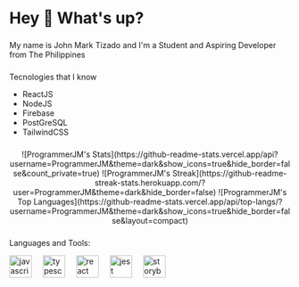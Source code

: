 <h1 align="left">Hey 👋 What's up?</h1>

###

<p align="left">My name is John Mark Tizado and I'm a Student and Aspiring Developer from The Philippines</p>

###
Tecnologies that I know
* ReactJS
* NodeJS
* Firebase
* PostGreSQL
* TailwindCSS

###

<div align="center">
![ProgrammerJM's Stats](https://github-readme-stats.vercel.app/api?username=ProgrammerJM&theme=dark&show_icons=true&hide_border=false&count_private=true)
![ProgrammerJM's Streak](https://github-readme-streak-stats.herokuapp.com/?user=ProgrammerJM&theme=dark&hide_border=false)
![ProgrammerJM's Top Languages](https://github-readme-stats.vercel.app/api/top-langs/?username=ProgrammerJM&theme=dark&show_icons=true&hide_border=false&layout=compact)
</div>

###

###
Languages and Tools:
<div align="left">
  <img src="https://cdn.jsdelivr.net/gh/devicons/devicon/icons/javascript/javascript-original.svg" height="40" alt="javascript logo"  />
  <img width="12" />
  <img src="https://cdn.jsdelivr.net/gh/devicons/devicon/icons/typescript/typescript-original.svg" height="40" alt="typescript logo"  />
  <img width="12" />
  <img src="https://cdn.jsdelivr.net/gh/devicons/devicon/icons/react/react-original.svg" height="40" alt="react logo"  />
  <img width="12" />
  <img src="https://cdn.jsdelivr.net/gh/devicons/devicon/icons/jest/jest-plain.svg" height="40" alt="jest logo"  />
  <img width="12" />
  <img src="https://cdn.jsdelivr.net/gh/devicons/devicon/icons/storybook/storybook-original.svg" height="40" alt="storybook logo"  />
</div>

###
